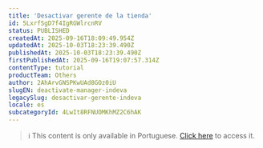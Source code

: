 ```yaml
---
title: 'Desactivar gerente de la tienda'
id: 5LxrfSgD7f4IgRGWlrcnRV
status: PUBLISHED
createdAt: 2025-09-16T18:09:49.954Z
updatedAt: 2025-10-03T18:23:39.490Z
publishedAt: 2025-10-03T18:23:39.490Z
firstPublishedAt: 2025-09-16T19:07:57.314Z
contentType: tutorial
productTeam: Others
author: 2AhArvGNSPKwUAd8GOz0iU
slugEN: deactivate-manager-indeva
legacySlug: desactivar-gerente-indeva
locale: es
subcategoryId: 4LwIt8RFNUOMKhMZ2C6hAK
---
```


> ℹ️ This content is only available in Portuguese. [Click here](/es/tutorial/desligar-gerente-indeva--5LxrfSgD7f4IgRGWlrcnRV) to access it.
